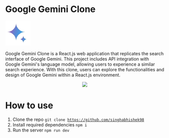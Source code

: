 # Google Gemini Clone 
<img src="https://github.com/singhabhishek98/Google-Gemini/blob/main/src/assets/gemini_icon.png" />

Google Gemini Clone is a React.js web application that replicates the search interface of Google Gemini. This project includes API integration with Google Gemini's language model, allowing users to experience a similar search experience. With this clone, users can explore the functionalities and design of Google Gemini within a React.js environment.

<div align="center">
  <img src="https://github.com/singhabhishek98/Google-Gemini/blob/main/src/assets/output.png"/>
</div>

# How to use

1.  Clone the repo <code>git clone https://github.com/singhabhishek98 </code>
2.  Install required dependencies <code>npm i</code>
3. Run the server <code>npm run dev</code>
